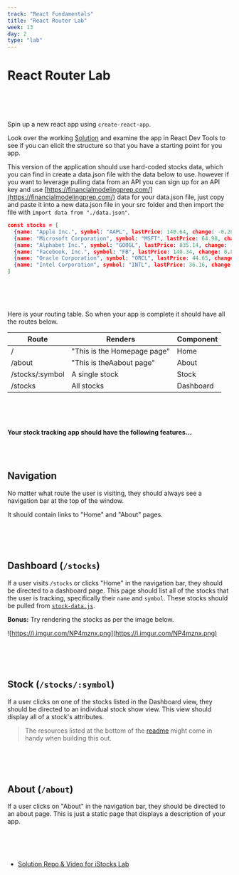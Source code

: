 ```yaml
---
track: "React Fundamentals"
title: "React Router Lab"
week: 13
day: 2
type: "lab"
---
```


# React Router Lab

<br>
<br>
<br>

Spin up a new react app using `create-react-app`.

Look over the working [Solution](https://vhixt.csb.app/) and examine the app in React Dev Tools to see if you can elicit the structure so that you have a starting point for you app.

This version of the application should use hard-coded stocks data, which you can find in create a data.json file with the data below to use. however if you want to leverage pulling data from an API you can sign up for an API key and use [https://financialmodelingprep.com/](https://financialmodelingprep.com/) data for your data.json file, just copy and paste it into a new data.json file in your src folder and then import the file with `import data from "./data.json"`.

```json
const stocks = [
  {name: "Apple Inc.", symbol: "AAPL", lastPrice: 140.64, change: -0.280000000000001, high: 141.74, low: 140.35, open: 141.5},
  {name: "Microsoft Corporation", symbol: "MSFT", lastPrice: 64.98, change: 0.109999999999999, high: 65.45, low: 64.76, open: 65.12},
  {name: "Alphabet Inc.", symbol: "GOOGL", lastPrice: 835.14, change: -4.50999999999999, high: 844, low: 829.1, open: 842},
  {name: "Facebook, Inc.", symbol: "FB", lastPrice: 140.34, change: 0.810000000000002, high: 141.0244, low: 139.76, open: 140.08},
  {name: "Oracle Corporation", symbol: "ORCL", lastPrice: 44.65, change: -0.300000000000004, high: 45.09, low: 44.575, open: 44.91},
  {name: "Intel Corporation", symbol: "INTL", lastPrice: 36.16, change: -0.370000000000005, high: 36.78, low: 36.125, open: 36.58}
]
```

<br>
<br>
<br>

Here is your routing table. So when your app is complete it should have all the routes below.

| Route           | Renders                     | Component |
| --------------- | --------------------------- | --------- |
| /               | "This is the Homepage page" | Home      |
| /about          | "This is theAabout page"    | About     |
| /stocks/:symbol | A single stock              | Stock     |
| /stocks         | All stocks                  | Dashboard |

<br>
<br>
<br>

**Your stock tracking app should have the following features...**

<br>
<br>

## Navigation

No matter what route the user is visiting, they should always see a navigation bar at the top of the window.

It should contain links to "Home" and "About" pages.

<br>
<br>
<br>

## Dashboard (`/stocks`)

If a user visits `/stocks` or clicks "Home" in the navigation bar, they should be directed to a dashboard page. This page should list all of the stocks that the user is tracking, specifically their `name` and `symbol`. These stocks should be pulled from [`stock-data.js`](./stock-data.js).

**Bonus:** Try rendering the stocks as per the image below.

![https://i.imgur.com/NP4mznx.png](https://i.imgur.com/NP4mznx.png)

<br>
<br>
<br>

## Stock (`/stocks/:symbol`)

If a user clicks on one of the stocks listed in the Dashboard view, they should be directed to an individual stock show view. This view should display all of a stock's attributes.

> The resources listed at the bottom of the [readme](README.md) might come in handy when building this out.

<br>
<br>
<br>

## About (`/about`)

If a user clicks on "About" in the navigation bar, they should be directed to an about page. This is just a static page that displays a description of your app.

<br>
<br>
<br>

- [Solution Repo & Video for iStocks Lab](https://git.generalassemb.ly/HomeworkReviews/istocks)